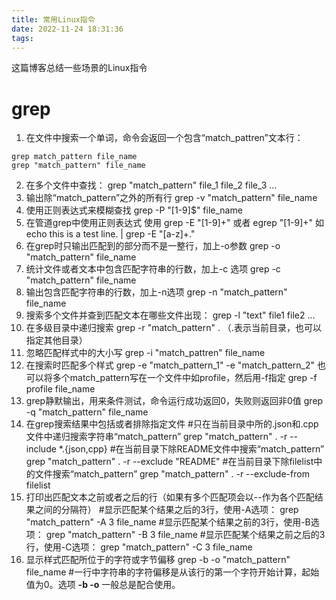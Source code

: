 ```yaml
---
title: 常用Linux指令
date: 2022-11-24 18:31:36
tags:
---
```


这篇博客总结一些场景的Linux指令
<!-- more -->

# grep
1. 在文件中搜索一个单词，命令会返回一个包含“match_pattren”文本行：
```shell
grep match_pattern file_name
grep "match_pattern" file_name
```
2. 在多个文件中查找：
grep "match_pattern" file_1 file_2 file_3 ...
3. 输出除“match_pattern”之外的所有行
grep -v "match_pattern"  file_name
4. 使用正则表达式来模糊查找
grep -P "[1-9]$" file_name
5. 在管道grep中使用正则表达式
使用 grep -E "[1-9]+"  或者 egrep "[1-9]+"
如 echo this is a test line. | grep  -E "[a-z]+\."
6. 在grep时只输出匹配到的部分而不是一整行，加上-o参数
grep -o "match_pattern"  file_name
7. 统计文件或者文本中包含匹配字符串的行数，加上-c 选项
grep -c "match_pattern"  file_name
8. 输出包含匹配字符串的行数，加上-n选项
grep -n "match_pattern" file_name
9. 搜索多个文件并查到匹配文本在哪些文件出现：
grep -l "text" file1 file2 ...
10. 在多级目录中递归搜索
grep -r "match_pattern" . （.表示当前目录，也可以指定其他目录）
11. 忽略匹配样式中的大小写
grep -i "match_pattren" file_name
12. 在搜索时匹配多个样式
grep -e "match_pattern_1" -e "match_pattern_2"
也可以将多个match_pattern写在一个文件中如profile，然后用-f指定
grep -f profile file_name
13. grep静默输出，用来条件测试，命令运行成功返回0，失败则返回非0值
grep -q "match_pattern" file_name
14. 在grep搜索结果中包括或者排除指定文件
#只在当前目录中所的.json和.cpp文件中递归搜索字符串“match_pattern”
grep "match_pattern" . -r --include *.{json,cpp}
#在当前目录下除README文件中搜索“match_pattern”
grep "match_pattern" . -r --exclude "README"
#在当前目录下除filelist中的文件搜索“match_pattern”
grep "match_pattern" . -r --exclude-from filelist
15. 打印出匹配文本之前或者之后的行（如果有多个匹配项会以--作为各个匹配结果之间的分隔符）
#显示匹配某个结果之后的3行，使用-A选项：
grep "match_pattern" -A 3 file_name 
#显示匹配某个结果之前的3行，使用-B选项：
grep "match_pattern" -B 3 file_name 
#显示匹配某个结果之前之后的3行，使用-C选项：
grep "match_pattern" -C 3 file_name
16. 显示样式匹配所位于的字符或字节偏移
grep -b -o "match_pattern" file_name
#一行中字符串的字符偏移是从该行的第一个字符开始计算，起始值为0。选项  **-b -o**  一般总是配合使用。